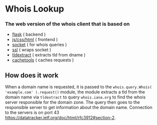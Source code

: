 # Whois Lookup
### The web version of the whois client that is based on
- [flask](https://pypi.org/project/Flask/) ( backend )
- [js/css/html](https://www.w3.org) ( frontend )
- [socket](https://docs.python.org/3/library/socket.html) ( for whois queries )
- [ssl](https://docs.python.org/3/library/ssl.html#module-ssl) ( wraps socket )
- [tldextract](https://pypi.org/project/tldextract/) ( extracts tld from dname )
- [cachetools](https://pypi.org/project/cachetools/) ( caches requests )

## How does it work

When a domain name is requested, it is passed to the `whois.query.Whois( 'example.com' ).request()` module, the module extracts a tld from the domain name via `tldextract` to query `whois.iana.org` to find the whois server responsible for the domain zone. The query then goes to the responsible server to get information about the domain name. Connection to the servers is on port 43 https://datatracker.ietf.org/doc/html/rfc3912#section-2.